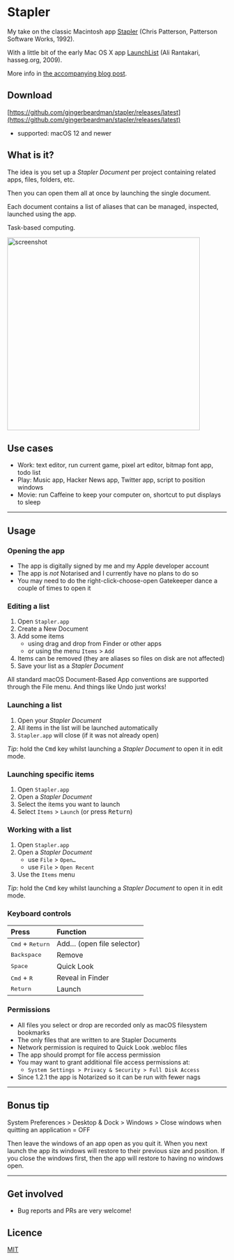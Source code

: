 # Stapler

My take on the classic Macintosh app [Stapler](https://macintoshgarden.org/apps/stapler-11) (Chris Patterson, Patterson Software Works, 1992).

With a little bit of the early Mac OS X app [LaunchList](http://hasseg.org/launchList/) (Ali Rantakari, hasseg.org, 2009).

More info in [the accompanying blog post](https://blog.gingerbeardman.com/2024/08/10/stapler-i-remade-a-32-year-old-classic-macintosh-app/).

## Download

[https://github.com/gingerbeardman/stapler/releases/latest](https://github.com/gingerbeardman/stapler/releases/latest)

- supported: macOS 12 and newer

## What is it?

The idea is you set up a *Stapler Document* per project containing related apps, files, folders, etc.

Then you can open them all at once by launching the single document.

Each document contains a list of aliases that can be managed, inspected, launched using the app.

Task-based computing.

<img width="442" alt="screenshot" src="https://github.com/user-attachments/assets/9b5482f9-48f0-4609-bf66-8b54ae148132">

## Use cases
- Work: text editor, run current game, pixel art editor, bitmap font app, todo list
- Play: Music app, Hacker News app, Twitter app, script to position windows
- Movie: run Caffeine to keep your computer on, shortcut to put displays to sleep

----

## Usage

### Opening the app

- The app is digitally signed by me and my Apple developer account
- The app is *not* Notarised and I currently have no plans to do so
- You may need to do the right-click-choose-open Gatekeeper dance a couple of times to open it

### Editing a list

1. Open `Stapler.app`
2. Create a New Document
3. Add some items
   - using drag and drop from Finder or other apps
   - or using the menu `Items` > `Add`
4. Items can be removed (they are aliases so files on disk are not affected)
5. Save your list as a *Stapler Document*

All standard macOS Document-Based App conventions are supported through the File menu. And things like Undo just works!

### Launching a list

1. Open your *Stapler Document*
2. All items in the list will be launched automatically
3. `Stapler.app` will close (if it was not already open)

*Tip*: hold the <kbd>Cmd</kbd> key whilst launching a *Stapler Document* to open it in edit mode.

### Launching specific items

1. Open `Stapler.app`
2. Open a *Stapler Document*
3. Select the items you want to launch
4. Select `Items` > `Launch` (or press <kbd>Return</kbd>)

### Working with a list

1. Open `Stapler.app`
2. Open a *Stapler Document*
   - use `File` > `Open…`
   - use `File` > `Open Recent`
3. Use the `Items` menu

*Tip*: hold the <kbd>Cmd</kbd> key whilst launching a *Stapler Document* to open it in edit mode.

### Keyboard controls

|Press |Function|
|:--|:----|
|<kbd>Cmd</kbd> + <kbd>Return</kbd>|Add… (open file selector)|
|<kbd>Backspace</kbd>|Remove|
|<kbd>Space</kbd>|Quick Look|
|<kbd>Cmd</kbd> + <kbd>R</kbd>|Reveal in Finder|
|<kbd>Return</kbd>|Launch|

### Permissions

- All files you select or drop are recorded only as macOS filesystem bookmarks
- The only files that are written to are Stapler Documents
- Network permission is required to Quick Look .webloc files
- The app should prompt for file access permission
- You may want to grant additional file access permissions at:
    - `System Settings > Privacy & Security > Full Disk Access`
- Since 1.2.1 the app is Notarized so it can be run with fewer nags

---

## Bonus tip

System Preferences > Desktop & Dock > Windows > Close windows when quitting an application = OFF

Then leave the windows of an app open as you quit it. When you next launch the app its windows will restore to their previous size and position. If you close the windows first, then the app will restore to having no windows open.

----

## Get involved

- Bug reports and PRs are very welcome!

## Licence

[MIT](/LICENSE)
